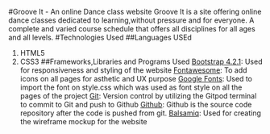 #Groove It - An online Dance class website
Groove It is a site offering online dance classes dedicated to learning,without pressure and for everyone. A complete and varied course schedule that offers all disciplines for all ages and all levels.
#Technologies Used
##Languages USEd
1. HTML5
2. CSS3
##Frameworks,Libraries and Programs Used
[Bootstrap 4.2.1](https://getbootstrap.com/docs/4.2/getting-started/introduction/):
Used for responsiveness and styling of the website
[Fontawesome](https://fontawesome.com/v5.15/icons?d=gallery&p=2&q=facebook&m=free):
To add icons on all pages for asthetic and UX purpose
[Google Fonts](https://fonts.google.com/):
Used to import the font on style.css which was used as font style on all the pages of the project
[Git](https://git-scm.com/docs):
Version control by utilizing the Gitpod terminal to commit to Git and push to Github
[Github](https://github.com/):
Github is the source code repository after the code is pushed from git.
[Balsamiq](https://balsamiq.com/wireframes/desktop/#):
Used for creating the wireframe mockup for the website